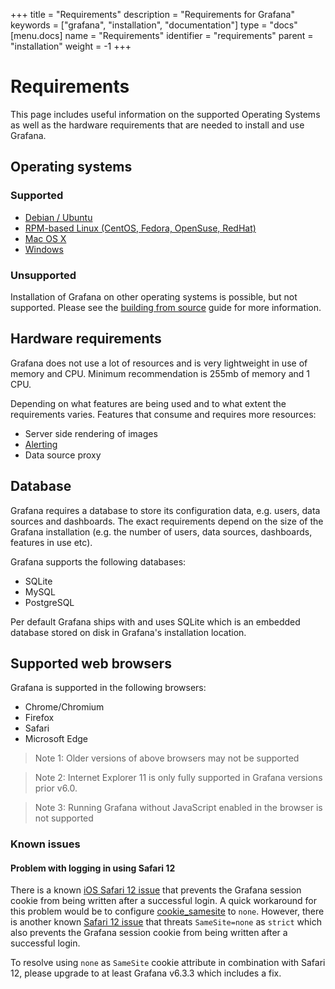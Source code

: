 +++
title = "Requirements"
description = "Requirements for Grafana"
keywords = ["grafana", "installation", "documentation"]
type = "docs"
[menu.docs]
name = "Requirements"
identifier = "requirements"
parent = "installation"
weight = -1
+++

# Requirements

This page includes useful information on the supported Operating Systems as well as the hardware requirements that are needed to install and use Grafana.

## Operating systems

### Supported

- [Debian / Ubuntu](/installation/debian)
- [RPM-based Linux (CentOS, Fedora, OpenSuse, RedHat)](/installation/rpm)
- [Mac OS X](/installation/mac)
- [Windows](/installation/windows)

### Unsupported

Installation of Grafana on other operating systems is possible, but not supported. Please see the [building from source](/project/building_from_source/#building-grafana-from-source) guide for more information.

## Hardware requirements

Grafana does not use a lot of resources and is very lightweight in use of memory and CPU. Minimum recommendation is 255mb of memory and 1 CPU.

Depending on what features are being used and to what extent the requirements varies. Features that consume and requires more resources:

- Server side rendering of images
- [Alerting](/alerting/rules/)
- Data source proxy

## Database

Grafana requires a database to store its configuration data, e.g. users, data sources and dashboards. The exact requirements depend on the size of the Grafana installation (e.g. the number of users, data sources, dashboards, features in use etc).

Grafana supports the following databases:

- SQLite
- MySQL
- PostgreSQL

Per default Grafana ships with and uses SQLite which is an embedded database stored on disk in Grafana's installation location.

## Supported web browsers

Grafana is supported in the following browsers:

- Chrome/Chromium
- Firefox
- Safari
- Microsoft Edge

> Note 1: Older versions of above browsers may not be supported

> Note 2: Internet Explorer 11 is only fully supported in Grafana versions prior v6.0.

> Note 3: Running Grafana without JavaScript enabled in the browser is not supported

### Known issues

#### Problem with logging in using Safari 12

There is a known [iOS Safari 12 issue](https://bugs.webkit.org/show_bug.cgi?id=188165) that prevents the Grafana session cookie from being written after a successful login.
A quick workaround for this problem would be to configure [cookie_samesite](/installation/configuration/#cookie-samesite) to `none`. However, there is another known [Safari 12 issue](https://bugs.webkit.org/show_bug.cgi?id=198181) that threats `SameSite=none` as `strict` which also
prevents the Grafana session cookie from being written after a successful login.

To resolve using `none` as `SameSite` cookie attribute in combination with Safari 12, please upgrade to at least Grafana v6.3.3 which includes a fix.
